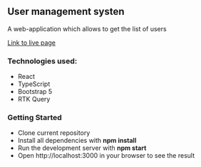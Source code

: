 ## User management systen
A web-application which allows to get the list of users

[Link to live page](crm-tau-roan.vercel.app/)

### Technologies used:
<ul>
<li>React</li>
<li>TypeScript</li>
<li>Bootstrap 5</li>
<li>RTK Query</li>
</ul>

### Getting Started

- Clone current repository
- Install all dependencies with **npm install**
- Run the development server with **npm start**
- Open http://localhost:3000 in your browser to see the result